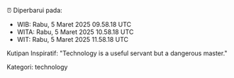 ⏰ Diperbarui pada:
- WIB: Rabu, 5 Maret 2025 09.58.18 UTC
- WITA: Rabu, 5 Maret 2025 10.58.18 UTC
- WIT: Rabu, 5 Maret 2025 11.58.18 UTC

Kutipan Inspiratif:
"Technology is a useful servant but a dangerous master."


Kategori: technology

